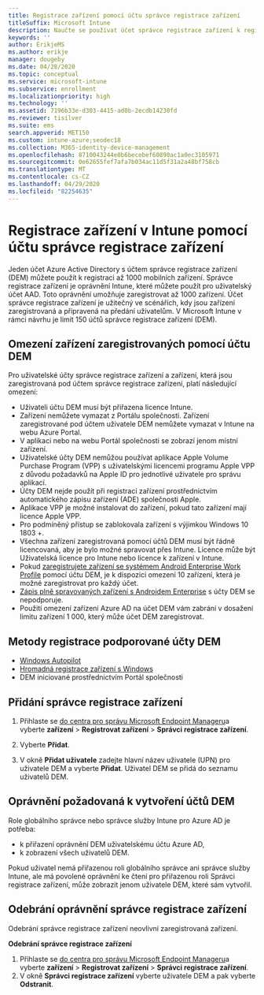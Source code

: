 ```yaml
---
title: Registrace zařízení pomocí účtu správce registrace zařízení
titleSuffix: Microsoft Intune
description: Naučte se používat účet správce registrace zařízení k registraci zařízení v Intune.
keywords: ''
author: ErikjeMS
ms.author: erikje
manager: dougeby
ms.date: 04/28/2020
ms.topic: conceptual
ms.service: microsoft-intune
ms.subservice: enrollment
ms.localizationpriority: high
ms.technology: ''
ms.assetid: 7196b33e-d303-4415-ad0b-2ecdb14230fd
ms.reviewer: tisilver
ms.suite: ems
search.appverid: MET150
ms.custom: intune-azure;seodec18
ms.collection: M365-identity-device-management
ms.openlocfilehash: 8710043244e0b6becebef60890ac1a0ec3105971
ms.sourcegitcommit: 0e62655fef7afa7b034ac11d5f31a2a48bf758cb
ms.translationtype: MT
ms.contentlocale: cs-CZ
ms.lasthandoff: 04/29/2020
ms.locfileid: "82254635"
---
```

# <a name="enroll-devices-in-intune-by-using-a-device-enrollment-manager-account"></a>Registrace zařízení v Intune pomocí účtu správce registrace zařízení

Jeden účet Azure Active Directory s účtem správce registrace zařízení (DEM) můžete použít k registraci až 1000 mobilních zařízení. Správce registrace zařízení je oprávnění Intune, které můžete použít pro uživatelský účet AAD. Toto oprávnění umožňuje zaregistrovat až 1000 zařízení. Účet správce registrace zařízení je užitečný ve scénářích, kdy jsou zařízení zaregistrovaná a připravená na předání uživatelům. V Microsoft Intune v rámci návrhu je limit 150 účtů správce registrace zařízení (DEM).

## <a name="limitations-of-devices-that-are-enrolled-with-a-dem-account"></a>Omezení zařízení zaregistrovaných pomocí účtu DEM

Pro uživatelské účty správce registrace zařízení a zařízení, která jsou zaregistrovaná pod účtem správce registrace zařízení, platí následující omezení:

- Uživateli účtu DEM musí být přiřazena licence Intune.
- Zařízení nemůžete vymazat z Portálu společnosti. Zařízení zaregistrované pod účtem uživatele DEM nemůžete vymazat v Intune na webu Azure Portal.
- V aplikaci nebo na webu Portál společnosti se zobrazí jenom místní zařízení.
- Uživatelské účty DEM nemůžou používat aplikace Apple Volume Purchase Program (VPP) s uživatelskými licencemi programu Apple VPP z důvodu požadavků na Apple ID pro jednotlivé uživatele pro správu aplikací.
- Účty DEM nejde použít při registraci zařízení prostřednictvím automatického zápisu zařízení (ADE) společnosti Apple.
- Aplikace VPP je možné instalovat do zařízení, pokud tato zařízení mají licence Apple VPP.
- Pro podmíněný přístup se zablokovala zařízení s výjimkou Windows 10 1803 +.
- Všechna zařízení zaregistrovaná pomocí účtů DEM musí být řádně licencovaná, aby je bylo možné spravovat přes Intune. Licence může být Uživatelská licence pro Intune nebo licence k zařízení v Intune.
- Pokud [zaregistrujete zařízení se systémem Android Enterprise Work Profile](android-work-profile-enroll.md) pomocí účtu DEM, je k dispozici omezení 10 zařízení, která je možné zaregistrovat pro každý účet.
- [Zápis plně spravovaných zařízení s Androidem Enterprise](android-fully-managed-enroll.md) s účty DEM se nepodporuje.
- Použití omezení zařízení Azure AD na účet DEM vám zabrání v dosažení limitu zařízení 1 000, který může účet DEM zaregistrovat.

## <a name="enrollment-methods-supported-by-dem-accounts"></a>Metody registrace podporované účty DEM

- [Windows Autopilot](enrollment-autopilot.md)
- [Hromadná registrace zařízení s Windows](windows-bulk-enroll.md)
- DEM iniciované prostřednictvím Portál společnosti

## <a name="add-a-device-enrollment-manager"></a>Přidání správce registrace zařízení

1. Přihlaste se [do centra pro správu Microsoft Endpoint Manageru](https://go.microsoft.com/fwlink/?linkid=2109431)a vyberte **zařízení** > **Registrovat zařízení** > **Správci registrace zařízení**.

2. Vyberte **Přidat**.

3. V okně **Přidat uživatele** zadejte hlavní název uživatele (UPN) pro uživatele DEM a vyberte **Přidat**. Uživatel DEM se přidá do seznamu uživatelů DEM.

## <a name="permissions-required-to-create-dem-accounts"></a>Oprávnění požadovaná k vytvoření účtů DEM

Role globálního správce nebo správce služby Intune pro Azure AD je potřeba:
- k přiřazení oprávnění DEM uživatelskému účtu Azure AD,
- k zobrazení všech uživatelů DEM.

Pokud uživatel nemá přiřazenou roli globálního správce ani správce služby Intune, ale má povolené oprávnění ke čtení pro přiřazenou roli Správci registrace zařízení, může zobrazit jenom uživatele DEM, které sám vytvořil.

## <a name="remove-device-enrollment-manager-permissions"></a>Odebrání oprávnění správce registrace zařízení

Odebrání správce registrace zařízení neovlivní zaregistrovaná zařízení.

**Odebrání správce registrace zařízení**

1. Přihlaste se [do centra pro správu Microsoft Endpoint Manageru](https://go.microsoft.com/fwlink/?linkid=2109431)a vyberte **zařízení** > **Registrovat zařízení** > **Správci registrace zařízení**.
2. V okně **Správci registrace zařízení** vyberte uživatele DEM a pak vyberte **Odstranit**.

